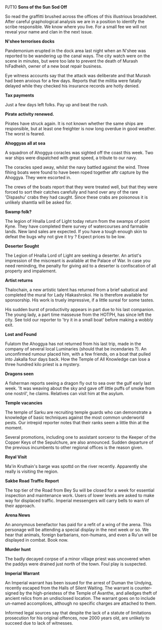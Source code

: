 PJT10
**Sons of the Sun Sod Off**

So read the graffitti brushed across the offices of this illustrious broadsheet. After careful graphological analysis we are in a position to identify the scribe responsible. We know where you live. For a small fee we will not reveal your name and clan in the next issue.

**N'shee terrorises docks**

Pandemonium erupted in the dock area last night when an N'shee was reported to be wandering up the canal ways. The city watch were on the scene in minutes, but were too late to prevent the death of Murash hiFadhekh, owner of a new boat repair business.

Eye witness accounts say that the attack was deliberate and that Murash had been anxious for a few days. Reports that the militia were fatally delayed while they checked his insurance records are hotly denied.

**Tax payments**

Just a few days left folks. Pay up and beat the rush.

**Pirate activity renewed.**

Pirates have struck again. It is not known whether the same ships are responsible, but at least one freighter is now long overdue in good weather. The worst is feared.

**Ahoggyas all at sea**

A squadron of Ahoggya coracles was sighted off the coast this week. Two war ships were dispatched with great speed, a tribute to our navy.

The coracles sped away, whilst the navy battled against the wind. Three fihing boats were found to have been roped together aftr capture by the Ahoggya. They were escorted in.

The crews of the boats report that they were treated well, but that they were forced to sort their catches carefully and hand over any of the rare 'Dispashu' crabs they had caught. Since these crabs are poisonous it is unlikely shamtla will be asked for.

**Swamp folk?**

The legion of Hnalla Lord of Light today return from the swamps of point Kyne. They have completed there survey of watercourses and farmable lands. New land sales are expected. If you have a tough enough skin to defeat the bugs why not give it try ? Expect prices to be low.

**Deserter Sought**

The Legion of Hnalla Lord of Light are seeking a deserter. An artist's impression of the miscreant is available at the Palace of War. In case you need reminding, the penalty for giving aid to a deserter is confiscation of all property and impalement.

**Artist returns**

Thalochain, a new artistic talent has returned from a brief sabatical and completed the mural for Lady Hlakashrokoi. He is therefore available for sponsorship. His work is truely impressive, if a little sureal for some tastes.

His sudden burst of productivity appears in part due to his last companion. The young lady, a part time masseuse from the HOTPH, has since left the city. See told our reporter to 'try it in a small boat' before making a wobbly exit.

**Lost and Found**

Fulatom the Ahoggya has not returned from his last trip, made in the company of several local Luminaries (should that be incendaries ?). An unconfirmed rumour placed him, with a few friends, on a boat that pulled into Jakalla four days back. How the Temple of All Knowledge can lose a three hundred kilo priest is a mystery.

**Dragons seen**

A fisherman reports seeing a dragon fly out to sea over the gulf early last week. 'It was weaving about the sky and gave off little puffs of smoke from one nostril', he claims. Relatives can visit him at the asylum.

**Temple vacancies**

The temple of Sarku are recruiting temple guards who can demonstrate a knowledge of basic techniques against the most common underworld pests. Our intrepid reporter notes that their ranks seem a little thin at the moment.

Several promotions, including one to assistant sorceror to the Keeper of the Copper Keys of the Sepulchure, are also announced. Sudden departure of the previous incumbents to other regional offices is the reason given.

**Royal Visit**

Ma'in Kruthain's barge was spottd on the river recently. Apparently she really is visiting the region.

**Sakbe Road Traffic Report**

The top tier of the Road from Bey Su will be closed for a week for essential inspection and maintenance work. Users of lower levels are asked to make way for displaced traffic. Imperial messengers will carry bells to warn of their approach.

**Arena News**

An anonymous benefactor has paid for a refit of a wing of the arena. This personage will be attending a special display in the next week or so. We hear that animals, foreign barbarians, non-humans, and even a Ru'un will be displayed in combat. Book now.

**Murder hunt**

The badly decayed corpse of a minor village priest was uncovered when the paddys were drained just north of the town. Foul play is suspected.

**Imperial Warrant**

An Imperial warrant has been issued for the arrest of Duman the Undying, recently escaped from the Halls of Silent Waiting. The warrant is counter-signed by the high-priestess of the Temple of Avanthe, and alledges theft of ancient relics from an undisclosed location. The warrant goes on to include un-named accomplices, although no specific charges are attached to them.

Informed legal sources say that despite the lack of a statute of limitations prosecution for his original offences, now 2000 years old, are unlikely to succeed due to lack of witnesses.